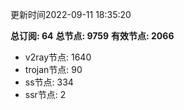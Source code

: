更新时间2022-09-11 18:35:20

**总订阅: 64**
**总节点: 9759**
**有效节点: 2066**
- v2ray节点: 1640
- trojan节点: 90
- ss节点: 334
- ssr节点: 2
